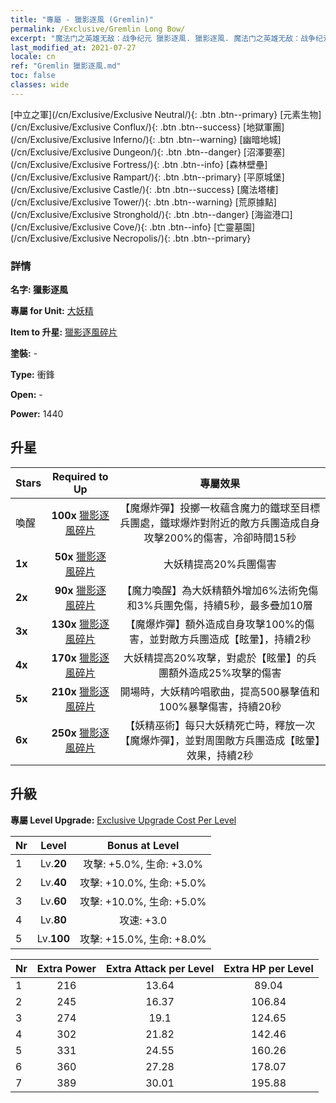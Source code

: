 ```yaml
---
title: "專屬 - 獵影逐風 (Gremlin)"
permalink: /Exclusive/Gremlin Long Bow/
excerpt: "魔法门之英雄无敌：战争纪元 獵影逐風. 獵影逐風. 魔法门之英雄无敌：战争纪元 專屬 獵影逐風. 大妖精 專屬."
last_modified_at: 2021-07-27
locale: cn
ref: "Gremlin 獵影逐風.md"
toc: false
classes: wide
---
```

 [中立之軍](/cn/Exclusive/Exclusive Neutral/){: .btn .btn--primary} [元素生物](/cn/Exclusive/Exclusive Conflux/){: .btn .btn--success} [地獄軍團](/cn/Exclusive/Exclusive Inferno/){: .btn .btn--warning} [幽暗地城](/cn/Exclusive/Exclusive Dungeon/){: .btn .btn--danger} [沼澤要塞](/cn/Exclusive/Exclusive Fortress/){: .btn .btn--info} [森林壁壘](/cn/Exclusive/Exclusive Rampart/){: .btn .btn--primary} [平原城堡](/cn/Exclusive/Exclusive Castle/){: .btn .btn--success} [魔法塔樓](/cn/Exclusive/Exclusive Tower/){: .btn .btn--warning} [荒原據點](/cn/Exclusive/Exclusive Stronghold/){: .btn .btn--danger} [海盜港口](/cn/Exclusive/Exclusive Cove/){: .btn .btn--info} [亡靈墓園](/cn/Exclusive/Exclusive Necropolis/){: .btn .btn--primary} 

### 詳情
 **名字: 獵影逐風** 

 **專屬 for Unit:** [大妖精](/cn/units/Gremlin/) 

 **Item to 升星:** [獵影逐風碎片](/cn/Items/con_914/)

 **塗裝:** -

 **Type:** 衝鋒

 **Open:** -

 **Power:** 1440

## 升星

  |     Stars    |  Required to Up | 專屬效果 |
  |:-------------|:---------------:|:---------------:|
  |  喚醒  | **100x** [獵影逐風碎片](/cn/Items/con_914/) | 【魔爆炸彈】投擲一枚蘊含魔力的鐵球至目標兵團處，鐵球爆炸對附近的敵方兵團造成自身攻擊200%的傷害，冷卻時間15秒 |
  | **1x** <i class="fas fa-star"/> | **50x** [獵影逐風碎片](/cn/Items/con_914/) | 大妖精提高20%兵團傷害 |
  | **2x** <i class="fas fa-star"/> | **90x** [獵影逐風碎片](/cn/Items/con_914/) | 【魔力喚醒】為大妖精額外增加6%法術免傷和3%兵團免傷，持續5秒，最多疊加10層 |
  | **3x** <i class="fas fa-star"/> | **130x** [獵影逐風碎片](/cn/Items/con_914/) | 【魔爆炸彈】額外造成自身攻擊100%的傷害，並對敵方兵團造成【眩暈】，持續2秒 |
  | **4x** <i class="fas fa-star"/> | **170x** [獵影逐風碎片](/cn/Items/con_914/) | 大妖精提高20%攻擊，對處於【眩暈】的兵團額外造成25%攻擊的傷害 |
  | **5x** <i class="fas fa-star"/> | **210x** [獵影逐風碎片](/cn/Items/con_914/) | 開場時，大妖精吟唱歌曲，提高500暴擊值和100%暴擊傷害，持續20秒 |
  | **6x** <i class="fas fa-star"/> | **250x** [獵影逐風碎片](/cn/Items/con_914/) | 【妖精巫術】每只大妖精死亡時，釋放一次【魔爆炸彈】，並對周圍敵方兵團造成【眩暈】效果，持續2秒 |


## 升級
 **專屬 Level Upgrade:** [Exclusive Upgrade Cost Per Level](/Exclusive/ExclusiveUpgradeCostPerLevel/)

  |  Nr  |   Level  | Bonus at Level |
  |:-----|:--------:|:--------------:|
  | 1 | Lv.**20** | 攻擊: +5.0%, 生命: +3.0% |
  | 2 | Lv.**40** | 攻擊: +10.0%, 生命: +5.0% |
  | 3 | Lv.**60** | 攻擊: +10.0%, 生命: +5.0% |
  | 4 | Lv.**80** | 攻速: +3.0 |
  | 5 | Lv.**100** | 攻擊: +15.0%, 生命: +8.0% |


  |  Nr  |  Extra Power | Extra Attack per Level | Extra HP per Level |
  |:-----|:--------:|:--------:|:--------:|
  | 1 | 216 | 13.64 | 89.04 |
  | 2 | 245 | 16.37 | 106.84 |
  | 3 | 274 | 19.1 | 124.65 |
  | 4 | 302 | 21.82 | 142.46 |
  | 5 | 331 | 24.55 | 160.26 |
  | 6 | 360 | 27.28 | 178.07 |
  | 7 | 389 | 30.01 | 195.88 |


